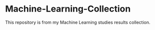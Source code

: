 # Machine-Learning-Collection
This repository is from my Machine Learning studies results collection.
